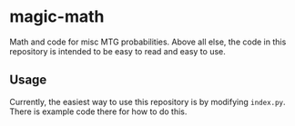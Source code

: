# magic-math
Math and code for misc MTG probabilities. Above all else, the code in this repository is intended to be easy to read and easy to use.

## Usage

Currently, the easiest way to use this repository is by modifying `index.py`. There is example code there for how to do this.
